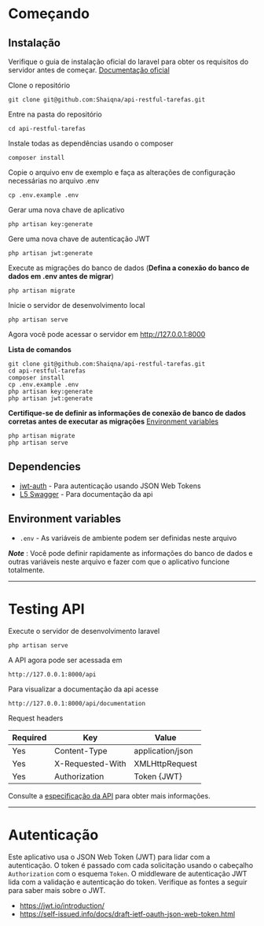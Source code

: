 # Começando

## Instalação

Verifique o guia de instalação oficial do laravel para obter os requisitos do servidor antes de começar. [Documentação oficial](https://laravel.com/docs/5.4/installation#installation)

Clone o repositório

    git clone git@github.com:Shaiqna/api-restful-tarefas.git

Entre na pasta do repositório

    cd api-restful-tarefas

Instale todas as dependências usando o composer

    composer install

Copie o arquivo env de exemplo e faça as alterações de configuração necessárias no arquivo .env

    cp .env.example .env

Gerar uma nova chave de aplicativo

    php artisan key:generate

Gere uma nova chave de autenticação JWT

    php artisan jwt:generate

Execute as migrações do banco de dados (**Defina a conexão do banco de dados em .env antes de migrar**)

    php artisan migrate

Inicie o servidor de desenvolvimento local

    php artisan serve

Agora você pode acessar o servidor em http://127.0.0.1:8000

**Lista de comandos**

    git clone git@github.com:Shaiqna/api-restful-tarefas.git
    cd api-restful-tarefas
    composer install
    cp .env.example .env
    php artisan key:generate
    php artisan jwt:generate 
    
**Certifique-se de definir as informações de conexão de banco de dados corretas antes de executar as migrações** [Environment variables](#environment-variables)

    php artisan migrate
    php artisan serve

## Dependencies

- [jwt-auth](https://github.com/tymondesigns/jwt-auth) - Para autenticação usando JSON Web Tokens
- [L5 Swagger](https://github.com/DarkaOnLine/L5-Swagger) - Para documentação da api

## Environment variables

- `.env` - As variáveis de ambiente podem ser definidas neste arquivo

***Note*** : Você pode definir rapidamente as informações do banco de dados e outras variáveis ​​neste arquivo e fazer com que o aplicativo funcione totalmente.

----------

# Testing API

Execute o servidor de desenvolvimento laravel

    php artisan serve

A API agora pode ser acessada em

    http://127.0.0.1:8000/api
    
Para visualizar a documentação da api acesse
    
    http://127.0.0.1:8000/api/documentation

Request headers

| **Required** 	| **Key**              	| **Value**            	|
|----------	|------------------	|------------------	|
| Yes      	| Content-Type     	| application/json 	|
| Yes      	| X-Requested-With 	| XMLHttpRequest   	|
| Yes 	    | Authorization    	| Token {JWT}      	|

Consulte a [especificação da API](#especificacao-da-api) para obter mais informações.

----------
 
# Autenticação
 
Este aplicativo usa o JSON Web Token (JWT) para lidar com a autenticação. O token é passado com cada solicitação usando o cabeçalho `Authorization` com o esquema `Token`. O middleware de autenticação JWT lida com a validação e autenticação do token. Verifique as fontes a seguir para saber mais sobre o JWT.
 
- https://jwt.io/introduction/
- https://self-issued.info/docs/draft-ietf-oauth-json-web-token.html
